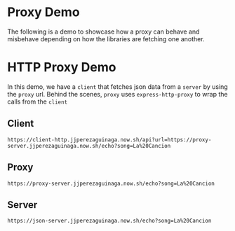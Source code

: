 # Proxy Demo

The following is a demo to showcase how a proxy can behave and misbehave
depending on how the libraries are fetching one another.

# HTTP Proxy Demo

In this demo, we have a `client` that fetches json data from a `server` by using
the `proxy` url. Behind the scenes, `proxy` uses `express-http-proxy` to wrap
the calls from the `client`

## Client

`https://client-http.jjperezaguinaga.now.sh/api?url=https://proxy-server.jjperezaguinaga.now.sh/echo?song=La%20Cancion`

## Proxy

`https://proxy-server.jjperezaguinaga.now.sh/echo?song=La%20Cancion`

## Server

`https://json-server.jjperezaguinaga.now.sh/echo?song=La%20Cancion`
